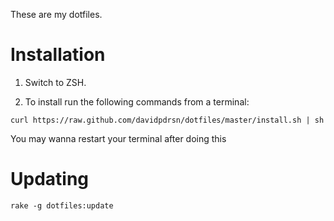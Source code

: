 These are my dotfiles.

# Installation
1. Switch to ZSH.

2. To install run the following commands from a terminal:

```shell
curl https://raw.github.com/davidpdrsn/dotfiles/master/install.sh | sh
```

You may wanna restart your terminal after doing this

# Updating

```shell
rake -g dotfiles:update
```
